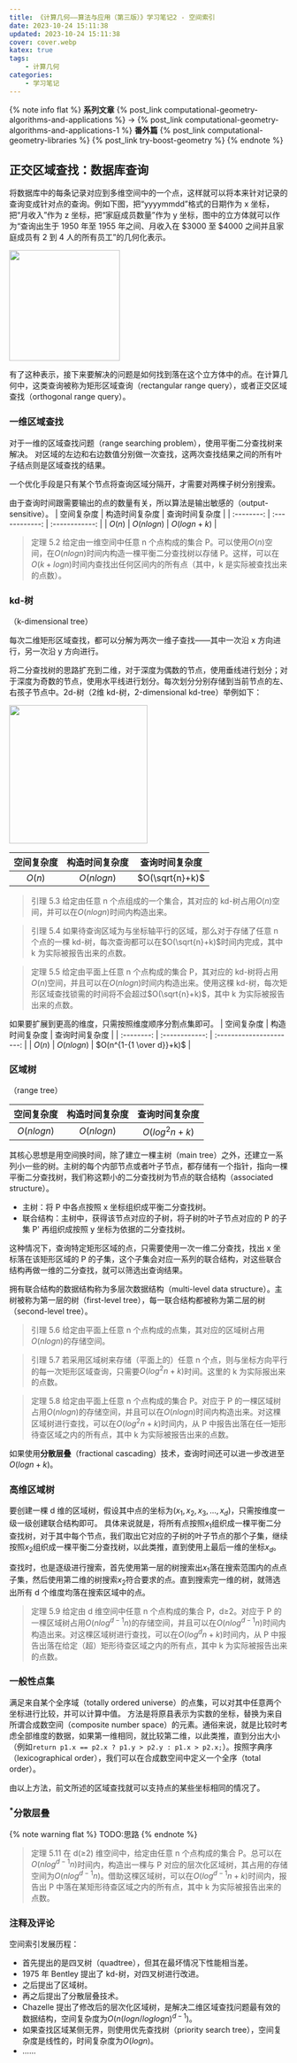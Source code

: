 ```yaml
---
title: 《计算几何——算法与应用（第三版）》学习笔记2 - 空间索引
date: 2023-10-24 15:11:38
updated: 2023-10-24 15:11:38
cover: cover.webp
katex: true
tags:
    - 计算几何
categories:
    - 学习笔记
---
```


{% note info flat %}
**系列文章**
{% post_link computational-geometry-algorithms-and-applications %}
-> {% post_link computational-geometry-algorithms-and-applications-1 %}
**番外篇**
{% post_link computational-geometry-libraries %}
{% post_link try-boost-geometry %}
{% endnote %}

## 正交区域查找：数据库查询

将数据库中的每条记录对应到多维空间中的一个点，这样就可以将本来针对记录的查询变成针对点的查询。例如下图，把“yyyymmdd”格式的日期作为 x 坐标，把“月收入”作为 z 坐标，把“家庭成员数量”作为 y 坐标，图中的立方体就可以作为“查询出生于 1950 年至 1955 年之间、月收入在 $3000 至 $4000 之间并且家庭成员有 2 到 4 人的所有员工”的几何化表示。

<img src="space_query.webp" height="200px"/>

有了这种表示，接下来要解决的问题是如何找到落在这个立方体中的点。在计算几何中，这类查询被称为矩形区域查询（rectangular range query），或者正交区域查找（orthogonal range query）。

### 一维区域查找

对于一维的区域查找问题（range searching problem），使用平衡二分查找树来解决。
对区域的左边和右边数值分别做一次查找，这两次查找结果之间的所有叶子结点则是区域查找的结果。

一个优化手段是只有某个节点将查询区域分隔开，才需要对两棵子树分别搜索。

由于查询时间跟需要输出的点的数量有关，所以算法是输出敏感的（output-sensitive）。
| 空间复杂度 | 构造时间复杂度 | 查询时间复杂度 |
| :--------: | :------------: | :------------: |
|   $O(n)$   |   $O(nlogn)$   | $O(logn + k)$  |

> 定理 5.2
> 给定由一维空间中任意 n 个点构成的集合 P。可以使用$O(n)$空间，在$O(nlogn)$时间内构造一棵平衡二分查找树以存储 P。这样，可以在$O(k+logn)$时间内查找出任何区间内的所有点（其中，k 是实际被查找出来的点数）。

### kd-树

（k-dimensional tree）

每次二维矩形区域查找，都可以分解为两次一维子查找——其中一次沿 x 方向进行，另一次沿 y 方向进行。

将二分查找树的思路扩充到二维，对于深度为偶数的节点，使用垂线进行划分；对于深度为奇数的节点，使用水平线进行划分。每次划分分别存储到当前节点的左、右孩子节点中。2d-树（2维 kd-树，2-dimensional kd-tree）举例如下：

<img src="kd-tree.webp" height="250px"/>

| 空间复杂度 | 构造时间复杂度 | 查询时间复杂度  |
| :--------: | :------------: | :-------------: |
|   $O(n)$   |   $O(nlogn)$   | $O(\sqrt{n}+k)$ |

> 引理 5.3
> 给定由任意 n 个点组成的一个集合，其对应的 kd-树占用$O(n)$空间，并可以在$O(nlogn)$时间内构造出来。

> 引理 5.4
> 如果待查询区域为与坐标轴平行的区域，那么对于存储了任意 n 个点的一棵 kd-树，每次查询都可以在$O(\sqrt{n}+k)$时间内完成，其中 k 为实际被报告出来的点数。

> 定理 5.5
> 给定由平面上任意 n 个点构成的集合 P，其对应的 kd-树将占用$O(n)$空间，并且可以在$O(nlogn)$时间内构造出来。使用这棵 kd-树，每次矩形区域查找锁需的时间将不会超过$O(\sqrt{n}+k)$，其中 k 为实际被报告出来的点数。

如果要扩展到更高的维度，只需按照维度顺序分割点集即可。
| 空间复杂度 | 构造时间复杂度 |      查询时间复杂度      |
| :--------: | :------------: | :----------------------: |
|   $O(n)$   |   $O(nlogn)$   | $O(n^{1-{1 \over d}}+k)$ |

### 区域树

（range tree）

| 空间复杂度 | 构造时间复杂度 | 查询时间复杂度 |
| :--------: | :------------: | :------------: |
| $O(nlogn)$ |   $O(nlogn)$   | $O(log^2n+k)$  |

其核心思想是用空间换时间，除了建立一棵主树（main tree）之外，还建立一系列小一些的树。主树的每个内部节点或者叶子节点，都存储有一个指针，指向一棵平衡二分查找树，我们称这颗小的二分查找树为节点的联合结构（associated structure）。

- 主树：将 P 中各点按照 x 坐标组织成平衡二分查找树。
- 联合结构：主树中，获得该节点对应的子树，将子树的叶子节点对应的 P 的子集 P' 再组织成按照 y 坐标为依据的二分查找树。

这种情况下，查询特定矩形区域的点，只需要使用一次一维二分查找，找出 x 坐标落在该矩形区域的 P 的子集，这个子集会对应一系列的联合结构，对这些联合结构再做一维的二分查找，就可以筛选出查询结果。

拥有联合结构的数据结构称为多层次数据结构（multi-level data structure）。主树被称为第一层的树（first-level tree），每一联合结构都被称为第二层的树（second-level tree）。

> 引理 5.6
> 给定由平面上任意 n 个点构成的点集，其对应的区域树占用$O(nlogn)$的存储空间。

> 引理 5.7
> 若采用区域树来存储（平面上的）任意 n 个点，则与坐标方向平行的每一次矩形区域查询，只需要$O(log^2n+k)$时间。这里的 k 为实际报出来的点数。

> 定理 5.8
> 给定由平面上任意 n 个点构成的集合 P。对应于 P 的一棵区域树占用$O(nlogn)$的存储空间，并且可以在$O(nlogn)$时间内构造出来。对这棵区域树进行查找，可以在$O(log^2n+k)$时间内，从 P 中报告出落在任一矩形待查区域之内的所有点，其中 k 为实际被报告出来的点数。

如果使用**分散层叠**（fractional cascading）技术，查询时间还可以进一步改进至$O(logn+k)$。

### 高维区域树

要创建一棵 d 维的区域树，假设其中点的坐标为$(x_1, x_2, x_3, ..., x_d)$，只需按维度一级一级创建联合结构即可。
具体来说就是，将所有点按照$x_1$组织成一棵平衡二分查找树，对于其中每个节点，我们取出它对应的子树的叶子节点的那个子集，继续按照$x_2$组织成一棵平衡二分查找树，以此类推，直到使用上最后一维的坐标$x_d$。

查找时，也是逐级进行搜索，首先使用第一层的树搜索出$x_1$落在搜索范围内的点点子集，然后使用第二维的树搜索$x_2$符合要求的点。直到搜索完一维的树，就筛选出所有 d 个维度均落在搜索区域中的点。

> 定理 5.9
> 给定由 d 维空间中任意 n 个点构成的集合 P，d≥2。对应于 P 的一棵区域树占用$O(nlog^{d-1}n)$的存储空间，并且可以在$O(nlog^{d-1}n)$时间内构造出来。对这棵区域树进行查找，可以在$O(log^dn+k)$时间内，从 P 中报告出落在给定（超）矩形待查区域之内的所有点，其中 k 为实际被报告出来的点数。

### 一般性点集

满足来自某个全序域（totally ordered universe）的点集，可以对其中任意两个坐标进行比较，并可以计算中值。
方法是将原县表示为实数的坐标，替换为来自所谓合成数空间（composite number space）的元素。通俗来说，就是比较时考虑全部维度的数据，如果第一维相同，就比较第二维，以此类推，直到分出大小（例如`return p1.x == p2.x ? p1.y > p2.y : p1.x > p2.x;`）。按照字典序（lexicographical order），我们可以在合成数空间中定义一个全序（total order）。

由以上方法，前文所述的区域查找就可以支持点的某些坐标相同的情况了。

### $^*$分散层叠

{% note warning flat %}
TODO:思路
{% endnote %}

> 定理 5.11
> 在 d(≥2) 维空间中，给定由任意 n 个点构成的集合 P。总可以在$O(nlog^{d-1}n)$时间内，构造出一棵与 P 对应的层次化区域树，其占用的存储空间为$O(nlog^{d-1}n)$。借助这棵区域树，可以在$O(log^{d-1}n+k)$时间内，报告出 P 中落在某矩形待查区域之内的所有点，其中 k 为实际被报告出来的点数。

### 注释及评论

空间索引发展历程：

- 首先提出的是四叉树（quadtree），但其在最坏情况下性能相当差。
- 1975 年 Bentley 提出了 kd-树，对四叉树进行改进。
- 之后提出了区域树。
- 再之后提出了分散层叠技术。
- Chazelle 提出了修改后的层次化区域树，是解决二维区域查找问题最有效的数据结构，空间复杂度为$O(n(logn/loglogn)^{d-1})$。
- 如果查找区域某侧无界，则使用优先查找树（priority search tree），空间复杂度是线性的，时间复杂度为$O(logn)$。
- ……



